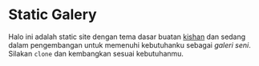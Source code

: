 # Static Galery
Halo ini adalah static site dengan tema dasar buatan [kishan](https://github.com/kishaningithub/hugo-shopping-product-catalogue-simple.git) dan sedang dalam pengembangan untuk memenuhi kebutuhanku sebagai _galeri seni_. Silakan `clone` dan kembangkan sesuai kebutuhanmu.